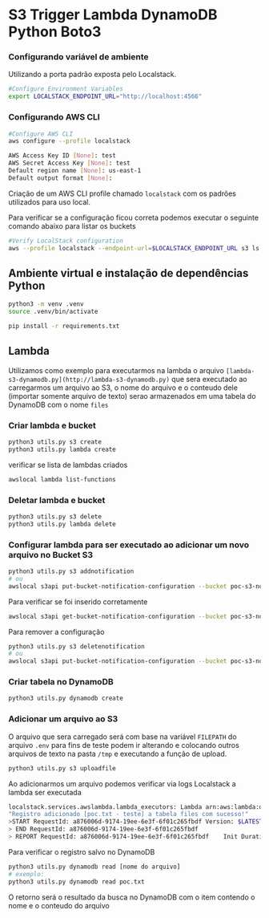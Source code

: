 # S3 Trigger Lambda DynamoDB Python Boto3

### Configurando variável de ambiente

Utilizando a porta padrão exposta pelo Localstack.

```bash
#Configure Environment Variables
export LOCALSTACK_ENDPOINT_URL="http://localhost:4566"
```

### Configurando AWS CLI

```bash
#Configure AWS CLI
aws configure --profile localstack

AWS Access Key ID [None]: test
AWS Secret Access Key [None]: test
Default region name [None]: us-east-1
Default output format [None]:
```

Criação de um AWS CLI profile chamado `localstack` com os padrões utilizados para uso local.

Para verificar se a configuração ficou correta podemos executar o seguinte comando abaixo para listar os buckets

```bash
#Verify LocalStack configuration
aws --profile localstack --endpoint-url=$LOCALSTACK_ENDPOINT_URL s3 ls
```

## Ambiente virtual e instalação de dependências Python

```bash
python3 -m venv .venv
source .venv/bin/activate

pip install -r requirements.txt
```

## Lambda

Utilizamos como exemplo para executarmos na lambda o arquivo `[lambda-s3-dynamodb.py](http://lambda-s3-dynamodb.py)` que sera executado ao carregarmos um arquivo ao S3, o nome do arquivo e o conteudo dele (importar somente arquivo de texto) serao armazenados em uma tabela do DynamoDB com o nome `files`

### Criar lambda e bucket

```bash
python3 utils.py s3 create
python3 utils.py lambda create
```

verificar se lista de lambdas criados

```bash
awslocal lambda list-functions
```

### Deletar lambda e bucket

```bash
python3 utils.py s3 delete
python3 utils.py lambda delete
```

### Configurar lambda para ser executado ao adicionar um novo arquivo no Bucket S3

```bash
python3 utils.py s3 addnotification
# ou
awslocal s3api put-bucket-notification-configuration --bucket poc-s3-notif-lambda --notification-configuration file://s3-notif-config.json
```

Para verificar se foi inserido corretamente

```bash
awslocal s3api get-bucket-notification-configuration --bucket poc-s3-notif-lambda
```

Para remover a configuração

```bash
python3 utils.py s3 deletenotification
# ou
awslocal s3api put-bucket-notification-configuration --bucket poc-s3-notif-lambda --notification-configuration="{}"
```

### Criar tabela no DynamoDB

```bash
python3 utils.py dynamodb create
```

### Adicionar um arquivo ao S3

O arquivo que sera carregado será com base na variável `FILEPATH` do arquivo `.env` para fins de teste podem ir alterando e colocando outros arquivos de texto na pasta `/tmp` e executando a função de upload.

```bash
python3 utils.py s3 uploadfile
```

Ao adicionarmos um arquivo podemos verificar via logs Localstack a lambda ser executada 

```bash
localstack.services.awslambda.lambda_executors: Lambda arn:aws:lambda:us-east-1:000000000000:function:lambda-s3-dynamodb result / log output:
"Registro adicionado [poc.txt - teste] a tabela files com sucesso!"
>START RequestId: a876006d-9174-19ee-6e3f-6f01c265fbdf Version: $LATEST
> END RequestId: a876006d-9174-19ee-6e3f-6f01c265fbdf
> REPORT RequestId: a876006d-9174-19ee-6e3f-6f01c265fbdf	Init Duration: 891.92 ms	Duration: 671.54 ms	Billed Duration: 672 ms	Memory Size: 1536 MB	Max Memory Used: 42 MB
```

Para verificar o registro salvo no DynamoDB

```bash
python3 utils.py dynamodb read [nome do arquivo]
# exemplo:
python3 utils.py dynamodb read poc.txt
```

O retorno será o resultado da busca no DynamoDB com o item contendo o nome e o conteudo do arquivo